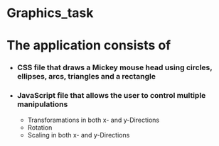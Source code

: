 # Graphics_task

# The application consists of

* ### CSS file that draws a Mickey mouse head using circles, ellipses, arcs, triangles and a rectangle


* ### JavaScript file that allows the user to control multiple manipulations
    * Transforamations in both x- and y-Directions
    * Rotation
    * Scaling in both x- and y-Directions